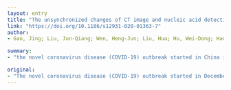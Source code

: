 ```yaml
---
layout: entry
title: "The unsynchronized changes of CT image and nucleic acid detection in COVID-19: reports the two cases from Gansu, China"
link: "https://doi.org/10.1186/s12931-020-01363-7"
author:
- Gao, Jing; Liu, Jun-Qiang; Wen, Heng-Jun; Liu, Hua; Hu, Wei-Dong; Han, Xia; Li, Chuan-Xing; Wang, Xiao-Jun

summary:
- "the novel coronavirus disease (COVID-19) outbreak started in China in December 2019. The CT image is used to assess the disease progress, whereas the continued two times of negative results from SARS-CoV-2 nucleic acid detection had been considered as a criterion for ending antiviral treatment. We compared the two cases with similar backgrounds and CT image repeated intervals. It may be contributed to recognize the disease and improve prevention."

original:
- "The novel coronavirus disease (COVID-19) outbreak started in December 2019 in Wuhan, China, caused by severe acute respiratory syndrome coronavirus 2 (SARS-CoV-2). The CT image is used to assess the disease progress, whereas the continued two times of negative results from SARS-CoV-2 nucleic acid detection had been considered as a criterion for ending antiviral treatment. We compared the two COVID-19 cases with similar backgrounds and CT image repeated intervals under treatment. Our report highlighted the unsynchronized expression in the changes of CT image and nucleic acid detection in COVID-19, and lasting positive nucleic acid test result in patients recovered from pneumonia. It may be contributed to recognize the disease and improve prevention."
---
```


